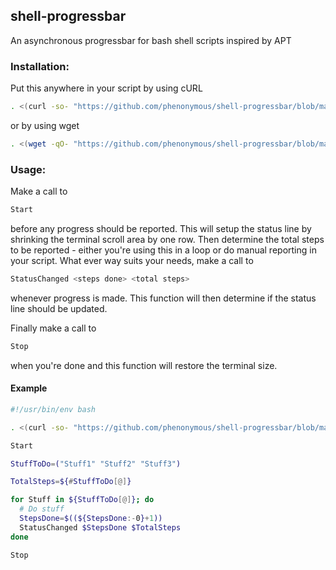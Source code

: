 ## shell-progressbar
An asynchronous progressbar for bash shell scripts inspired by APT

### Installation:

Put this anywhere in your script by using cURL

```sh
. <(curl -so- "https://github.com/phenonymous/shell-progressbar/blob/master/progress.sh")
```
or by using wget

```sh
. <(wget -qO- "https://github.com/phenonymous/shell-progressbar/blob/master/progress.sh")
```

### Usage:

Make a call to

```sh
Start
```
before any progress should be reported. This will setup the status line by shrinking the terminal scroll area by one row.
Then determine the total steps to be reported - either you're using this in a loop or do manual reporting in your script. What ever way suits your needs, make a call to

```sh
StatusChanged <steps done> <total steps>
```
whenever progress is made. This function will then determine if the status line should be updated.

Finally make a call to

```sh
Stop
```
when you're done and this function will restore the terminal size.

#### Example

```sh
#!/usr/bin/env bash

. <(curl -so- "https://github.com/phenonymous/shell-progressbar/blob/master/progress.sh")

Start

StuffToDo=("Stuff1" "Stuff2" "Stuff3")

TotalSteps=${#StuffToDo[@]}

for Stuff in ${StuffToDo[@]}; do
  # Do stuff
  StepsDone=$((${StepsDone:-0}+1))
  StatusChanged $StepsDone $TotalSteps
done

Stop
```
